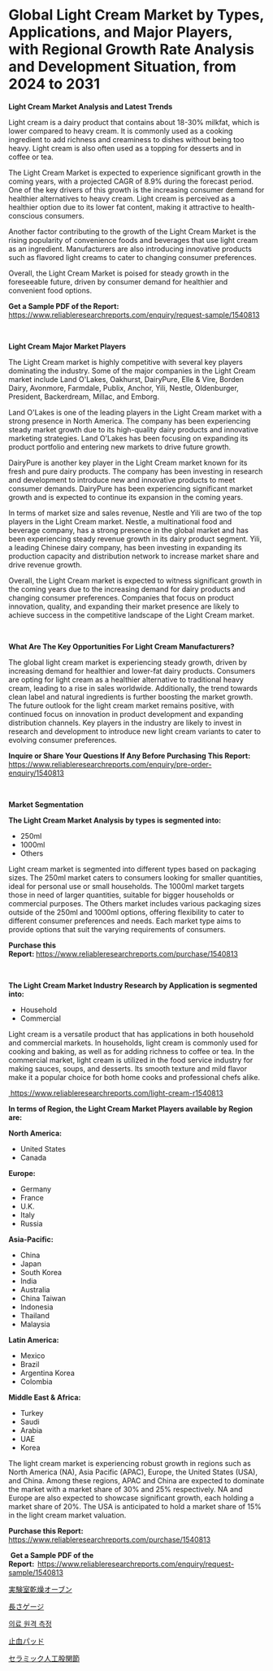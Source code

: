 <p><h1>Global Light Cream Market by Types, Applications, and Major Players, with Regional Growth Rate Analysis and Development Situation, from 2024 to 2031</h1></p><p><strong>Light Cream Market Analysis and Latest Trends</strong></p>
<p><p>Light cream is a dairy product that contains about 18-30% milkfat, which is lower compared to heavy cream. It is commonly used as a cooking ingredient to add richness and creaminess to dishes without being too heavy. Light cream is also often used as a topping for desserts and in coffee or tea.</p><p>The Light Cream Market is expected to experience significant growth in the coming years, with a projected CAGR of 8.9% during the forecast period. One of the key drivers of this growth is the increasing consumer demand for healthier alternatives to heavy cream. Light cream is perceived as a healthier option due to its lower fat content, making it attractive to health-conscious consumers.</p><p>Another factor contributing to the growth of the Light Cream Market is the rising popularity of convenience foods and beverages that use light cream as an ingredient. Manufacturers are also introducing innovative products such as flavored light creams to cater to changing consumer preferences.</p><p>Overall, the Light Cream Market is poised for steady growth in the foreseeable future, driven by consumer demand for healthier and convenient food options.</p></p>
<p><strong>Get a Sample PDF of the Report:&nbsp;</strong> <a href="https://www.reliableresearchreports.com/enquiry/request-sample/1540813">https://www.reliableresearchreports.com/enquiry/request-sample/1540813</a></p>
<p>&nbsp;</p>
<p><strong>Light Cream Major Market Players</strong></p>
<p><p>The Light Cream market is highly competitive with several key players dominating the industry. Some of the major companies in the Light Cream market include Land O'Lakes, Oakhurst, DairyPure, Elle & Vire, Borden Dairy, Avonmore, Farmdale, Publix, Anchor, Yili, Nestle, Oldenburger, President, Backerdream, Millac, and Emborg.</p><p>Land O'Lakes is one of the leading players in the Light Cream market with a strong presence in North America. The company has been experiencing steady market growth due to its high-quality dairy products and innovative marketing strategies. Land O'Lakes has been focusing on expanding its product portfolio and entering new markets to drive future growth.</p><p>DairyPure is another key player in the Light Cream market known for its fresh and pure dairy products. The company has been investing in research and development to introduce new and innovative products to meet consumer demands. DairyPure has been experiencing significant market growth and is expected to continue its expansion in the coming years.</p><p>In terms of market size and sales revenue, Nestle and Yili are two of the top players in the Light Cream market. Nestle, a multinational food and beverage company, has a strong presence in the global market and has been experiencing steady revenue growth in its dairy product segment. Yili, a leading Chinese dairy company, has been investing in expanding its production capacity and distribution network to increase market share and drive revenue growth.</p><p>Overall, the Light Cream market is expected to witness significant growth in the coming years due to the increasing demand for dairy products and changing consumer preferences. Companies that focus on product innovation, quality, and expanding their market presence are likely to achieve success in the competitive landscape of the Light Cream market.</p></p>
<p>&nbsp;</p>
<p><strong>What Are The Key Opportunities For Light Cream Manufacturers?</strong></p>
<p><p>The global light cream market is experiencing steady growth, driven by increasing demand for healthier and lower-fat dairy products. Consumers are opting for light cream as a healthier alternative to traditional heavy cream, leading to a rise in sales worldwide. Additionally, the trend towards clean label and natural ingredients is further boosting the market growth. The future outlook for the light cream market remains positive, with continued focus on innovation in product development and expanding distribution channels. Key players in the industry are likely to invest in research and development to introduce new light cream variants to cater to evolving consumer preferences.</p></p>
<p><strong>Inquire or Share Your Questions If Any Before Purchasing This Report:</strong> <a href="https://www.reliableresearchreports.com/enquiry/pre-order-enquiry/1540813">https://www.reliableresearchreports.com/enquiry/pre-order-enquiry/1540813</a></p>
<p>&nbsp;</p>
<p><strong>Market Segmentation</strong></p>
<p><strong>The Light Cream Market Analysis by types is segmented into:</strong></p>
<p><ul><li>250ml</li><li>1000ml</li><li>Others</li></ul></p>
<p><p>Light cream market is segmented into different types based on packaging sizes. The 250ml market caters to consumers looking for smaller quantities, ideal for personal use or small households. The 1000ml market targets those in need of larger quantities, suitable for bigger households or commercial purposes. The Others market includes various packaging sizes outside of the 250ml and 1000ml options, offering flexibility to cater to different consumer preferences and needs. Each market type aims to provide options that suit the varying requirements of consumers.</p></p>
<p><strong>Purchase this Report:&nbsp;</strong><a href="https://www.reliableresearchreports.com/purchase/1540813">https://www.reliableresearchreports.com/purchase/1540813</a></p>
<p>&nbsp;</p>
<p><strong>The Light Cream Market Industry Research by Application is segmented into:</strong></p>
<p><ul><li>Household</li><li>Commercial</li></ul></p>
<p><p>Light cream is a versatile product that has applications in both household and commercial markets. In households, light cream is commonly used for cooking and baking, as well as for adding richness to coffee or tea. In the commercial market, light cream is utilized in the food service industry for making sauces, soups, and desserts. Its smooth texture and mild flavor make it a popular choice for both home cooks and professional chefs alike.</p></p>
<p><a href="https://www.reliableresearchreports.com/light-cream-r1540813">&nbsp;https://www.reliableresearchreports.com/light-cream-r1540813</a></p>
<p><strong>In terms of Region, the Light Cream Market Players available by Region are:</strong></p>
<p>
    <p> <strong> North America: </strong>
        <ul>
            <li>United States</li>
            <li>Canada</li>
        </ul>
        </p> 
    <p> <strong> Europe: </strong>
        <ul>
            <li>Germany</li>
            <li>France</li>
            <li>U.K.</li>
            <li>Italy</li>
            <li>Russia</li>
        </ul>
        </p> 
    <p> <strong> Asia-Pacific: </strong>
        <ul>
            <li>China</li>
            <li>Japan</li>
            <li>South Korea</li>
            <li>India</li>
            <li>Australia</li>
            <li>China Taiwan</li>
            <li>Indonesia</li>
            <li>Thailand</li>
            <li>Malaysia</li>
        </ul>
        </p> 
    <p> <strong> Latin America: </strong>
        <ul>
            <li>Mexico</li>
            <li>Brazil</li>
            <li>Argentina Korea</li>
            <li>Colombia</li>
        </ul>
        </p> 
    <p> <strong> Middle East & Africa: </strong>
        <ul>
            <li>Turkey</li>
            <li>Saudi</li>
            <li>Arabia</li>
            <li>UAE</li>
            <li>Korea</li>
        </ul>
    </p>
    </p>
<p><p>The light cream market is experiencing robust growth in regions such as North America (NA), Asia Pacific (APAC), Europe, the United States (USA), and China. Among these regions, APAC and China are expected to dominate the market with a market share of 30% and 25% respectively. NA and Europe are also expected to showcase significant growth, each holding a market share of 20%. The USA is anticipated to hold a market share of 15% in the light cream market valuation.</p></p>
<p><strong>Purchase this Report: </strong><a href="https://www.reliableresearchreports.com/purchase/1540813">https://www.reliableresearchreports.com/purchase/1540813</a></p>
<p>&nbsp;<strong>Get a Sample PDF of the Report:&nbsp;&nbsp;</strong><a href="https://www.reliableresearchreports.com/enquiry/request-sample/1540813">https://www.reliableresearchreports.com/enquiry/request-sample/1540813</a></p>
<p><strong></strong></p>
<p><p><a href="https://medium.com/@r.aspinall_32685/%E8%A7%A3%E8%AA%AD%E5%AE%9F%E9%A8%93%E5%AE%A4%E4%B9%BE%E7%87%A5%E3%82%AA%E3%83%BC%E3%83%96%E3%83%B3%E5%B8%82%E5%A0%B4%E3%81%AE%E3%83%A1%E3%83%88%E3%83%AA%E3%82%AF%E3%82%B9-%E5%B8%82%E5%A0%B4%E3%82%B7%E3%82%A7%E3%82%A2-%E3%83%88%E3%83%AC%E3%83%B3%E3%83%89-%E6%88%90%E9%95%B7%E3%83%91%E3%82%BF%E3%83%BC%E3%83%B3-7ee83e698346">実験室乾燥オーブン</a></p><p><a href="https://medium.com/@lewis15david/%E9%95%B7%E3%81%95%E8%A8%88%E6%B8%AC%E5%B8%82%E5%A0%B4%E3%81%AE%E5%B1%95%E6%9C%9B-%E6%A5%AD%E7%95%8C%E6%A6%82%E8%A6%81%E3%81%A82024%E5%B9%B4%E3%81%8B%E3%82%892031%E5%B9%B4%E3%81%BE%E3%81%A7%E3%81%AE%E4%BA%88%E6%B8%AC-892d78fe6979">長さゲージ</a></p><p><a href="https://medium.com/@karenburke2009/%EC%9D%98%EB%A3%8C-%EA%B0%90%EC%8B%9C-%EC%8B%9C%EC%9E%A5-%EA%B7%9C%EB%AA%A8-%EC%8B%9C%EC%9E%A5-%EC%A0%84%EB%A7%9D-%EB%B0%8F-%EC%8B%9C%EC%9E%A5-%EC%98%88%EC%B8%A1-2024%EB%85%84%EB%B6%80%ED%84%B0-2031%EB%85%84%EA%B9%8C%EC%A7%80-26e17b431747">의료 원격 측정</a></p><p><a href="https://github.com/KaydenJohns1964/Market-Research-Report-List-1/blob/main/696790519273.md">止血パッド</a></p><p><a href="https://github.com/marbadji/Market-Research-Report-List-1/blob/main/177904219272.md">セラミック人工股関節</a></p></p>
